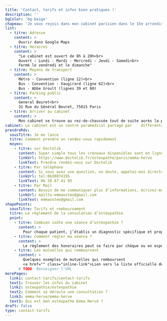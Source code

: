 ```yaml
---
title: 'Contact, tarifs et infos bien pratiques !'
description: ''
bgColor: 'bg-beige'
chapeau: 'Je vous reçois dans mon cabinet parisien dans le 15e arrondissement de Paris du lundi au samedi (sauf vendredi), de 8h à 20h.'
list:
  - titre: Adresse
    content: >
      Ouvrir dans Google Maps
  - titre: Horaires
    content: >
      "Le cabinet est ouvert de 8h à 20h<br>
      Ouvert : Lundi - Mardi - Mercredi - Jeudi - Samedi<br>
      Fermé le vendredi et le dimanche"
  - titre: Moyens de transport
    content: >
      Métro - Convention (ligne 12)<br>
      Bus - Convention - Vaugirard (ligne 62)<br>
      Bus - Abbe Groult (lignes 39 et 80)
  - titre: Parking public
    content: >
      General Beuret<br>
      31 Rue du Général Beuret, 75015 Paris
  - titre: Arriver au cabinet
    content: >
      Mon cabinet se trouve au rez-de-chaussée tout de suite aorès la porte d’entrée. Aucun code n’est requis.
cabinet: Le cabinet est un centre paramédical partagé par    différents professionnels de santé dans le but d’offrir une offre de soins pluridisciplinaire aux patients.
prendreRdv:
  sousTitre: Je me lance
  titre: Comment prendre un rendez-vous rapidement
  moyen:
    - titre: sur Doctolib
      content: Super simple tous les créneaux disponibles sont en ligne sur la plateforme Doctolib !
      linkUrl: https://www.doctolib.fr/osteopathe/paris/emma-herve
      linkText: Prendre rendez-vous sur Doctolib
    - titre: Par téléphone
      content: Si vous avez une question, un doute, appelez-moi directement !
      linkUrl: tel:0630874195
      linkText: 06 30 87 41 95
    - titre: Par Mail
      content: Besoin de me communiquer plus d’informations, écrivez-moi !
      linkUrl: mailto:emmaosteo@gmail.com
      linkText: emmaosteo@gmail.com
shapePoints:
  sousTitre: Tarifs et remboursement
  titre: Le règlement de la consulation d’ostéopathie
  point:
    - titre: Combien coûte une séance d’ostéopathie ?
      content: >
        Pour chaque patient, j’établis un diagnostic spécifique et propose un traitement adapté au cas par cas. À cela, s'ajoutent des conseils personnalisés sur l'hygiène de vie (posture, alimentation, exercices physiques etc…).
    - titre: Comment régler ma séance ?
      content: >
        Le règlement des honoraires peut se faire par chèque ou en espèces. Le paiement est à effectuer le jour-même de la consultation.
    - titre: Les mutuelles qui remboursent
      content: >
        Quelques exemples de mutuelles qui remboursent
        <a href="" class="inline-link">Lien vers la liste officielle des mutuelles</a>
      # TODO: Renseigner l'URL
morePages:
  link1: contact-tarifs/contact-tarifs
  text1: Trouver les infos du cabinet
  link2: osteopathie/osteopathie
  text2: Comment se déroule une consultation ?
  link3: emma-herve/emma-herve
  text3: Qui est mon ostéopathe Emma Hervé ?
draft: false
type: contact-tarifs
---
```

